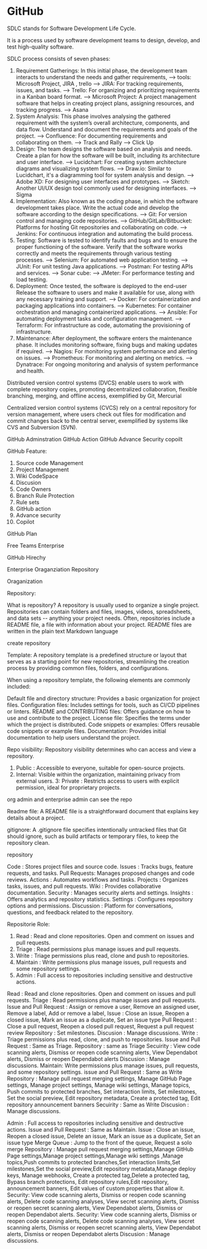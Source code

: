 # GitHub


SDLC stands for Software Development Life Cycle. 

It is a process used by software development teams to design, develop, and test high-quality software. 


SDLC process consists of seven phases:
1. Requirement Gatherings: 
	In this initial phase, the development team interacts to understand the needs and gather requirements,
	--> tools: Microsoft Project, JIRA , trello
		--> JIRA: For tracking requirements, issues, and tasks.
		--> Trello: For organizing and prioritizing requirements in a Kanban board format.
		--> Microsoft Project: A project management software that helps in creating project plans, assigning resources, and tracking progress.
		--> Asana
2. System Analysis: 
	This phase involves analysing the gathered requirement with the system’s overall architecture, components, and data flow.
	Understand and document the requirements and goals of the project.
	--> Confluence: For documenting requirements and collaborating on them.
	--> Track and Rally
	--> Click Up
3. Design: 
	The team designs the software based on analysis and needs.
	Create a plan for how the software will be built, including its architecture and user interface.
	--> Lucidchart: For creating system architecture diagrams and visualizing system flows.
	--> Draw.io: Similar to Lucidchart, it's a diagramming tool for system analysis and design.
	--> Adobe XD: For designing user interfaces and prototypes.
	--> Sketch: Another UI/UX design tool commonly used for designing interfaces.
	--> Sigma
4. Implementation: 
	Also known as the coding phase, in which the software development takes place.
	Write the actual code and develop the software according to the design specifications.
	--> Git: For version control and managing code repositories.
	--> GitHub/GitLab/Bitbucket: Platforms for hosting Git repositories and collaborating on code.
	--> Jenkins: For continuous integration and automating the build process.
5. Testing: 
	Software is tested to identify faults and bugs and to ensure the proper functioning of the software.
	 Verify that the software works correctly and meets the requirements through various testing processes.
	--> Selenium: For automated web application testing.
	--> JUnit: For unit testing Java applications.
	--> Postman: For testing APIs and services.
	--> Sonar cube:
	--> JMeter: For performance testing and load testing.
6. Deployment: 
	Once tested, the software is deployed to the end-user
	Release the software to users and make it available for use, along with any necessary training and support.
	--> Docker: For containerization and packaging applications into containers.
	--> Kubernetes: For container orchestration and managing containerized applications.
	--> Ansible: For automating deployment tasks and configuration management.
	--> Terraform: For infrastructure as code, automating the provisioning of infrastructure.
7. Maintenance: 
	After deployment, the software enters the maintenance phase. It includes monitoring software, fixing bugs and making updates if required.
	--> Nagios: For monitoring system performance and alerting on issues.
	--> Prometheus: For monitoring and alerting on metrics.
	--> Dynatrace: For ongoing monitoring and analysis of system performance and health.





Distributed version control systems (DVCS) enable users to work with complete repository copies, promoting decentralized collaboration, flexible branching, merging, and offline access, exemplified by Git, Mercurial

Centralized version control systems (CVCS) rely on a central repository for version management, where users check out files for modification and commit changes back to the central server, exemplified by systems like CVS and Subversion (SVN).


GitHub Adminstration
GitHub Action
GitHub Advance Security
copoilt



GitHub Feature:

1. Source code Management
2. Project  Management
3. Wiki
   CodeSpace
4. Discusion
5. Code Owners
6. Branch Rule Protection
7. Rule sets
8. GitHub action
9. Advance security
10. Copilot



GitHub Plan

Free
Teams
Enterprise


GitHub Hirechy

Enterprise
Oraganziation 
Repository




Oraganization














Repository:

What is repository?
A repository is usually used to organize a single project.
Repositories can contain folders and files, images, videos, spreadsheets, and data sets -- anything your project needs. 
Often, repositories include a README file, a file with information about your project. README files are written in the plain text Markdown language


create repository

Template: A repository template is a predefined structure or layout that serves as a starting point for new repositories, streamlining the creation process by providing common files, folders, and configurations.

When using a repository template, the following elements are commonly included:

Default file and directory structure: Provides a basic organization for project files.
Configuration files: Includes settings for tools, such as CI/CD pipelines or linters.
README and CONTRIBUTING files: Offers guidance on how to use and contribute to the project.
License file: Specifies the terms under which the project is distributed.
Code snippets or examples: Offers reusable code snippets or example files.
Documentation: Provides initial documentation to help users understand the project.




Repo visibility: Repository visibility determines who can access and view a repository.
1. Public  : Accessible to everyone, suitable for open-source projects.
2. Internal: Visible within the organization, maintaining privacy from external users.
3: Private : Restricts access to users with explicit permission, ideal for proprietary projects.


org admin and enterprise admin can see the repo 


Readme file: A README file is a straightforward document that explains key details about a project.

gitignore: A .gitignore file specifies intentionally untracked files that Git should ignore, such as build artifacts or temporary files, to keep the repository clean.


repository

Code         : Stores project files and source code.
Issues       : Tracks bugs, feature requests, and tasks.
Pull Requests: Manages proposed changes and code reviews.
Actions      : Automates workflows and tasks.
Projects     : Organizes tasks, issues, and pull requests.
Wiki         : Provides collaborative documentation.
Security     : Manages security alerts and settings.
Insights     : Offers analytics and repository statistics.
Settings     : Configures repository options and permissions.
Discussion   : Platform for conversations, questions, and feedback related to the repository.



Repositorie Role:

1. Read     : Read and clone repositories. Open and comment on issues and pull requests.
2. Triage	: Read permissions plus manage issues and pull requests.
3. Write	: Triage permissions plus read, clone and push to repositories.
4. Maintain : Write permissions plus manage issues, pull requests and some repository settings.
5. Admin	: Full access to repositories including sensitive and destructive actions.



Read    :  Read and clone repositories. Open and comment on issues and pull requests.
Triage  : Read permissions plus manage issues and pull requests.
			Issue and Pull Request :  Assign or remove a user,  Remove an assigned user, Remove a label, Add or remove a label, 
			Issue                  :  Close an issue, Reopen a closed issue, Mark an issue as a duplicate, Set an issue type
			Pull Request           :  Close a pull request, Reopen a closed pull request, Request a pull request review
			Repository             : Set milestones.
			Discusion              :  Manage discussions.
Write	: Triage permissions plus read, clone, and push to repositories.
			Issue and Pull Request : Same as Triage.
			Repository             : same as Triage
			Secuirity              : View code scanning alerts, Dismiss or reopen code scanning alerts, View Dependabot alerts, Dismiss or reopen Dependabot alerts
			Discusion              :  Manage discussions.
Maintain: Write permissions plus manage issues, pull requests, and some repository settings.
			issue and Pull Request : Same as Write
			Repository             : Manage pull request merging settings, Manage GitHub Page settings, Manage project settings, Manage wiki settings, Manage topics, Push commits to protected branches, Set interaction limits, Set milestones, Set the social preview, Edit repository metadata, Create a protected tag, Edit repository announcement banners
			Secuirity              : Same as Write
			 Discusion             :  Manage discussions.
  
Admin   : Full access to repositories including sensitive and destructive actions.
			Issue and Pull Request : Same as Maintain.
			Issue                  : Close an issue, Reopen a closed issue, Delete an issue,  Mark an issue as a duplicate, Set an issue type
			Merge Queue            : Jump to the front of the queue, Request a solo merge
			Repository             : Manage pull request merging settings,Manage GitHub Page settings,Manage project settings,Manage wiki settings
			,Manage topics,Push commits to protected branches,Set interaction limits,Set milestones,Set the social preview,Edit repository metadata,Manage deploy keys, Manage webhooks, Create a protected tag,Delete a protected tag, Bypass branch protections, Edit repository rules,Edit repository, announcement banners, Edit values of custom properties that allow it.
			Security: View code scanning alerts, Dismiss or reopen code scanning alerts, Delete code scanning analyses, View secret scanning alerts, Dismiss or reopen secret scanning alerts, View Dependabot alerts, Dismiss or reopen Dependabot alerts.
			Security: View code scanning alerts, Dismiss or reopen code scanning alerts, Delete code scanning analyses, View secret scanning alerts, Dismiss or reopen secret scanning alerts, View Dependabot alerts, Dismiss or reopen Dependabot alerts
			Discusion             :  Manage discussions.
